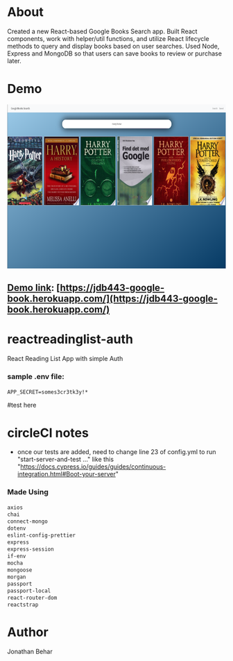 # About

Created a new React-based Google Books Search app. Built React components, work with helper/util functions, and utilize React lifecycle methods to query and display books based on user searches. Used Node, Express and MongoDB so that users can save books to review or purchase later.

# Demo

<img src="https://raw.githubusercontent.com/jdb443/googlebooks/master/client/public/Google-books800.png?raw=true"> 
<br>

## [Demo link](https://jdb443-google-book.herokuapp.com/): [https://jdb443-google-book.herokuapp.com/](https://jdb443-google-book.herokuapp.com/)

# reactreadinglist-auth

React Reading List App with simple Auth

### sample .env file:

```
APP_SECRET=somes3cr3tk3y!*
```

#test here

# circleCI notes

- once our tests are added, need to change line 23 of config.yml to run "start-server-and-test ..." like this "https://docs.cypress.io/guides/guides/continuous-integration.html#Boot-your-server"

### Made Using

    axios
    chai
    connect-mongo
    dotenv
    eslint-config-prettier
    express
    express-session
    if-env
    mocha
    mongoose
    morgan
    passport
    passport-local
    react-router-dom
    reactstrap

# Author

Jonathan Behar
